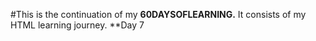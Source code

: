 #This is the continuation of my **60DAYSOFLEARNING.** It consists of my HTML learning journey.
**Day 7
